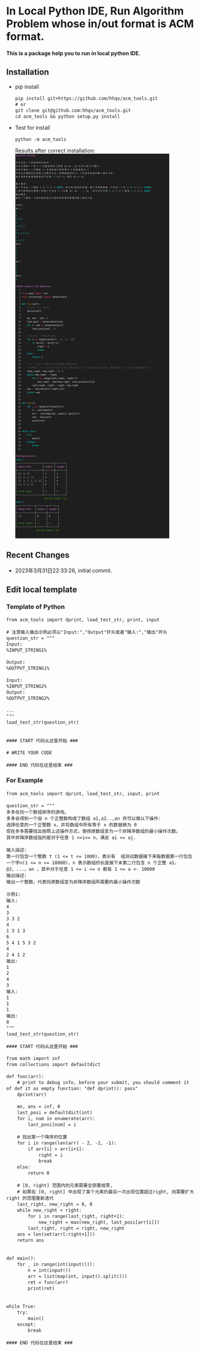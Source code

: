 # In Local Python IDE, Run Algorithm Problem whose in/out format is ACM format.

**This is a package help you to run in local python IDE.**



## Installation

- pip install
    ```shell
    pip install git+https://github.com/hhqx/acm_tools.git
    # or
    git clone git@github.com:hhqx/acm_tools.git
    cd acm_tools && python setup.py install
    ```
- Test for install
    ```shell
    python -m acm_tools
    ```
    Results after correct installation:
    ![img.png](src/img.png)

## Recent Changes

- 2023年3月31日22:33:26, initial commit.
  

## Edit local template

### Template of Python

```python3
from acm_tools import dprint, load_test_str, print, input

# 注意输入输出示例必须以"Input:","Output"开头或者"输入:","输出"开头
question_str = """
Input:
%INPUT_STRING1%

Output:
%OUTPUT_STRING1%

Input:
%INPUT_STRING2%
Output:
%OUTPUT_STRING2%

...
"""
load_test_str(question_str)


#### START 代码从这里开始 ###

# WRITE YOUR CODE 

#### END 代码在这里结束 ###
```

### For Example
```python3
from acm_tools import dprint, load_test_str, input, print

question_str = """
多多在玩一个数组排序的游戏。
多多会得到一个由 n 个正整数构成了数组 a1,a2..,an 并可以做以下操作:
选择任意的一个正整数 x，并将数组中所有等于 x 的数替换为 0
现在多多需要找出按照上述操作方式，使得原数组变为一个非降序数组的最小操作次数。
其中非降序数组指的是对于任意 1 <=i<= n，满足 ai <= aj.

输入描述:
第一行包含一个整数 t (1 <= t <= 1000)，表示有  组测试数据接下来每数据第一行包含一个字n(1 <= n <= 10000)，n 表示数组的长度接下未第二行包含 n 个正整 a1，@2，...，an ，其中对于任意 1 <= i <= n 都有 1 <= a <- 10000
输出描述:
输出一个整数，代表将原数组变为非降序数组所需要的最小操作次数

示例1:
输入:
4
3
3 3 2
4
1 3 1 3
6
5 4 1 5 3 2
4
2 4 1 2
输出:
1
2
4
3
输入:
1
1
1
输出:
0
"""
load_test_str(question_str)

#### START 代码从这里开始 ###

from math import inf
from collections import defaultdict

def func(arr):
    # print to debug info, before your submit, you should comment it of def it as empty function: "def dprint(): pass"
    dprint(arr)

    mn, ans = inf, 0
    last_posi = defaultdict(int)
    for i, num in enumerate(arr):
        last_posi[num] = i

    # 找出第一个降序的位置
    for i in range(len(arr) - 2, -1, -1):
        if arr[i] > arr[i+1]:
            right = i
            break
    else:
        return 0

    # [0, right] 范围内的元素需要全部置成零,
    # 如果在 [0, right] 中出现了某个元素的最后一次出现位置超过right, 则需要扩大 right 的范围重新迭代
    last_right, new_right = 0, 0
    while new_right < right:
        for i in range(last_right, right+1):
            new_right = max(new_right, last_posi[arr[i]])
        last_right, right = right, new_right
    ans = len(set(arr[:right+1]))
    return ans


def main():
    for _ in range(int(input())):
        n = int(input())
        arr = list(map(int, input().split()))
        ret = func(arr)
        print(ret)


while True:
    try:
        main()
    except:
        break

#### END 代码在这里结束 ###

```

  



